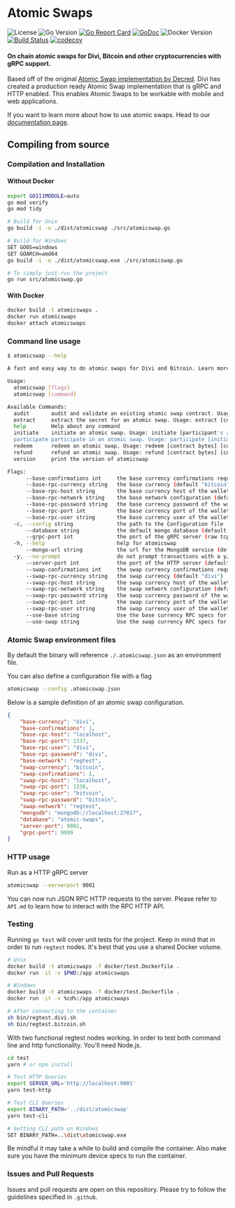 # Atomic Swaps

![License](https://img.shields.io/badge/license-MIT-blue.svg)
![Go Version](https://img.shields.io/badge/Go-v1.13-blue.svg)
[![Go Report Card](https://goreportcard.com/badge/github.com/DiviProject/atomic-swaps)](https://goreportcard.com/report/github.com/DiviProject/atomic-swaps)
[![GoDoc](https://godoc.org/DiviProject/atomic-swaps?status.svg)](https://godoc.org/DiviProject/atomic-swaps)
![Docker Version](https://img.shields.io/badge/Docker-v2.0.0-blue.svg)
[![Build Status](https://travis-ci.org/DiviProject/atomic-swaps.svg?branch=master)](https://travis-ci.org/DiviProject/atomic-swaps)
[![codecov](https://codecov.io/gh/DiviProject/atomic-swaps/branch/master/graph/badge.svg)](https://codecov.io/gh/DiviProject/atomic-swaps)

#### On chain atomic swaps for Divi, Bitcoin and other cryptocurrencies with gRPC support.

Based off of the original [Atomic Swap implementation by Decred](https://github.com/decred/atomicswap). Divi has created a production ready Atomic Swap implementation that is gRPC and HTTP enabled. This enables Atomic Swaps to be workable with mobile and web applications.

If you want to learn more about how to use atomic swaps. Head to our [documentation page](https://atomic-swaps.diviproject.org).

## Compiling from source

### Compilation and Installation

#### Without Docker

```bash
export GO111MODULE=auto
go mod verify
go mod tidy

# Build for Unix
go build -i -o ./dist/atomicswap ./src/atomicswap.go

# Build for Windows
SET GOOS=windows
SET GOARCH=amd64
go build -i -o ./dist/atomicswap.exe ./src/atomicswap.go

# To simply just run the project
go run src/atomicswap.go
```

#### With Docker

```bash
docker build -t atomicswaps .
docker run atomicswaps
docker attach atomicswaps
```

### Command line usage

```bash
$ atomicswap --help

A fast and easy way to do atomic swaps for Divi and Bitcoin. Learn more at https://github.com/DiviProject/atomic-swaps

Usage:
  atomicswap [flags]
  atomicswap [command]

Available Commands:
  audit       audit and validate an existing atomic swap contract. Usage: audit [contract bytes] [contract transaction bytes]
  extract     extract the secret for an atomic swap. Usage: extract [contract transaction bytes] [secret]
  help        Help about any command
  initiate    initiate an atomic swap. Usage: initiate [participant's address] [amount]
  participate participate in an atomic swap. Usage: participate [initiator's address] [amount] [secret]
  redeem      redeem an atomic swap. Usage: redeem [contract bytes] [contract transaction bytes] [secret]
  refund      refund an atomic swap. Usage: refund [contract bytes] [contract transaction bytes]
  version     print the version of atomicswap

Flags:
      --base-confirmations int     the base currency confirmations required to redeem a swap (default 1)
      --base-rpc-currency string   the base currency (default "bitcoin")
      --base-rpc-host string       the base currency host of the wallet RPC server (default "localhost")
      --base-rpc-network string    the base network configuration (default "regtest")
      --base-rpc-password string   the base currency password of the wallet RPC server (default "password")
      --base-rpc-port int          the base currency port of the wallet RPC server (default 1337)
      --base-rpc-user string       the base currency user of the wallet RPC server (default "user")
  -c, --config string              the path to the Configuration file
      --database string            the default mongo database (default "atomic-swaps")
      --grpc-port int              the port of the gRPC server (raw tcp) (default 9999)
  -h, --help                       help for atomicswap
      --mongo-url string           the url for the MongoDB service (default "mongodb://localhost:27017")
  -y, --no-prompt                  do not prompt transactions with a y/n
      --server-port int            the port of the HTTP server (default 9001)
      --swap-confirmations int     the swap currency confirmations required to redeem a swap (default 1)
      --swap-rpc-currency string   the swap currency (default "divi")
      --swap-rpc-host string       the swap currency host of the wallet RPC server (default "localhost")
      --swap-rpc-network string    the swap network configuration (default "regtest")
      --swap-rpc-password string   the swap currency password of the wallet RPC server (default "password")
      --swap-rpc-port int          the swap currency port of the wallet RPC server (default 1337)
      --swap-rpc-user string       the swap currency user of the wallet RPC server (default "user")
      --use-base string            Use the base currency RPC specs for the CLI command, default is base (default "base")
      --use-swap string            Use the swap currency RPC specs for the CLI command, default is base (default "swap")
```

### Atomic Swap environment files

By default the binary will reference `./.atomicswap.json` as an environment file.

You can also define a configuration file with a flag

```bash
atomicswap --config .atomicswap.json
```

Below is a sample definition of an atomic swap configuration.

```json
{
    "base-currency": "divi",
    "base-confirmations": 1,
    "base-rpc-host": "localhost",
    "base-rpc-port": 1337,
    "base-rpc-user": "divi",
    "base-rpc-password": "divi",
    "base-network": "regtest",
    "swap-currency": "bitcoin",
    "swap-confirmations": 1,
    "swap-rpc-host": "localhost",
    "swap-rpc-port": 1338,
    "swap-rpc-user": "bitcoin",
    "swap-rpc-password": "bitcoin",
    "swap-network": "regtest",
    "mongodb": "mongodb://localhost:27017",
    "database": "atomic-swaps",
    "server-port": 9001,
    "grpc-port": 9999
}

```

### HTTP usage

Run as a HTTP gRPC server

```bash
atomicswap --serverport 9001
```

You can now run JSON RPC HTTP requests to the server. Please refer to `API.md` to learn how to interact with the RPC HTTP API.

### Testing

Running `go test` will cover unit tests for the project.
Keep in mind that in order to run `regtest` nodes. It's best that you use a shared Docker volume.

```bash
# Unix
docker build -t atomicswaps -f docker/test.Dockerfile .
docker run -it -v $PWD:/app atomicswaps

# Windows
docker build -t atomicswaps -f docker/test.Dockerfile .
docker run -it -v %cd%:/app atomicswaps

# After connecting to the container
sh bin/regtest.divi.sh
sh bin/regtest.bitcoin.sh
```

With two functional regtest nodes working. In order to test both command line and http functionality. You'll need Node.js.

```bash
cd test
yarn # or npm install

# Test HTTP Queries
export SERVER_URL='http://localhost:9001'
yarn test-http

# Test CLI Queries
export BINARY_PATH='../dist/atomicswap'
yarn test-cli

# Setting CLI path on Windows
SET BINARY_PATH=..\dist\atomicswap.exe
```

Be mindful it may take a while to build and compile the container. Also make sure you have the minimum device specs to run the container.

### Issues and Pull Requests

Issues and pull requests are open on this repository. Please try to follow the guidelines specified in `.github`.
